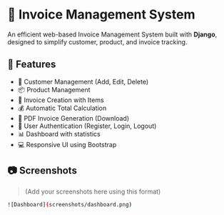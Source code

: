 # 🧾 Invoice Management System

An efficient web-based Invoice Management System built with **Django**, designed to simplify customer, product, and invoice tracking.

## 🚀 Features

- 👤 Customer Management (Add, Edit, Delete)
- 📦 Product Management
- 🧾 Invoice Creation with Items
- 💰 Automatic Total Calculation
- 📄 PDF Invoice Generation (Download)
- 🔐 User Authentication (Register, Login, Logout)
- 📊 Dashboard with statistics
- 💻 Responsive UI using Bootstrap

## 📷 Screenshots

> (Add your screenshots here using this format)
```bash
![Dashboard](screenshots/dashboard.png)

